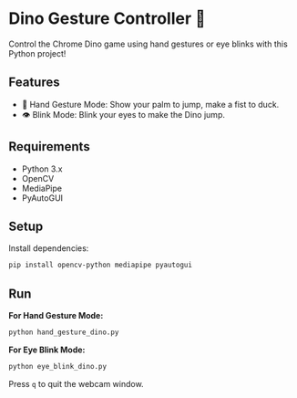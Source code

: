 # Dino Gesture Controller 🦖

Control the Chrome Dino game using hand gestures or eye blinks with this Python project!

## Features

- 👋 Hand Gesture Mode: Show your palm to jump, make a fist to duck.
- 👁️ Blink Mode: Blink your eyes to make the Dino jump.

## Requirements

- Python 3.x
- OpenCV
- MediaPipe
- PyAutoGUI

## Setup

Install dependencies:

```bash
pip install opencv-python mediapipe pyautogui
```

## Run

**For Hand Gesture Mode:**
```bash
python hand_gesture_dino.py
```

**For Eye Blink Mode:**
```bash
python eye_blink_dino.py
```

Press `q` to quit the webcam window.